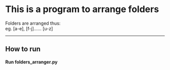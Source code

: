 # This is a program to arrange folders 
Folders are arranged thus:  
eg. [a-e], [f-j]...... [u-z]

---


## How to run 

#### Run folders_arranger.py